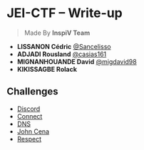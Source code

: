 # JEI-CTF  – Write-up

> Made By **InspiV Team**
  * **LISSANON Cédric** [@Sancelisso](https://twiter.com/Sancelisso)
  * **ADJADI Rousland** [@casias161](https://twiter.com/casias161)
  * **MIGNANHOUANDE David** [@migdavid98](https://twiter.com/migdavid98)
  *  **KIKISSAGBE Rolack** [](https://twiter.com/)
## Challenges

* [Discord](Discord.md)
* [Connect](Connect.md)
* [DNS](DNS.md)
* [John Cena](JohnCena.md)
* [Respect](Respect.md)
